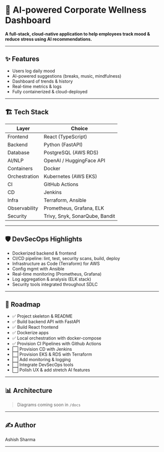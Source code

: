 # 🌱 AI-powered Corporate Wellness Dashboard

**A full-stack, cloud-native application to help employees track mood & reduce stress using AI recommendations.**

---

## ✨ Features
- Users log daily mood
- AI-powered suggestions (breaks, music, mindfulness)
- Dashboard of trends & history
- Real-time metrics & logs
- Fully containerized & cloud-deployed

---

## 🏗 Tech Stack
| Layer         | Choice                        |
|---------------|-------------------------------|
| Frontend      | React (TypeScript)            |
| Backend       | Python (FastAPI)              |
| Database      | PostgreSQL (AWS RDS)          |
| AI/NLP        | OpenAI / HuggingFace API      |
| Containers    | Docker                        |
| Orchestration | Kubernetes (AWS EKS)          |
| CI            | GitHub Actions                |
| CD            | Jenkins                       |
| Infra         | Terraform, Ansible            |
| Observability | Prometheus, Grafana, ELK      |
| Security      | Trivy, Snyk, SonarQube, Bandit|

---

## 🛡 DevSecOps Highlights
- Dockerized backend & frontend
- CI/CD pipeline: lint, test, security scans, build, deploy
- Infrastructure as Code (Terraform) for AWS
- Config mgmt with Ansible
- Real-time monitoring (Prometheus, Grafana)
- Log aggregation & analysis (ELK stack)
- Security tools integrated throughout SDLC

---

## 🧭 Roadmap

- ✅ Project skeleton & README
- ✅ Build backend API with FastAPI
- ✅ Build React frontend
- ✅ Dockerize apps
- ✅ Local orchestration with docker-compose
- ✅ Provision CI Pipelines with Github Actions
- ⬜ Provision CD with Jenkins
- ⬜ Provision EKS & RDS with Terraform
- ⬜ Add monitoring & logging
- ⬜ Integrate DevSecOps tools
- ⬜ Polish UX & add stretch AI features

---

## 📊 Architecture

> Diagrams coming soon in `/docs`

---

## ✍️ Author

Ashish Sharma

---
